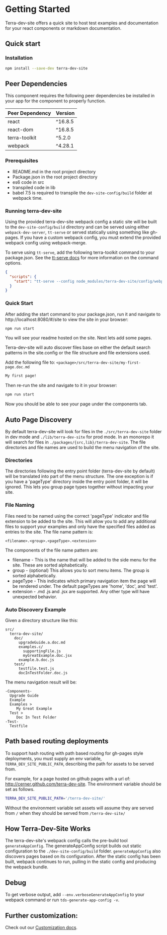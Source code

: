 # Getting Started

Terra-dev-site offers a quick site to host test examples and documentation for your react components or markdown documentation.

## Quick start

### Installation

``` bash
npm install --save-dev terra-dev-site
```

## Peer Dependencies

This component requires the following peer dependencies be installed in your app for the component to properly function.

| Peer Dependency | Version |
|-|-|
| react | ^16.8.5 |
| react-dom | ^16.8.5 |
| terra-toolkit | ^5.2.0 |
| webpack | ^4.28.1 |

### Prerequisites

* README.md in the root project directory
* Package.json in the root project directory
* es6 code in src
* transpiled code in lib
* babel 7.5 is required to transpile the `dev-site-config/build` folder at webpack time.

### Running terra-dev-site

Using the provided terra-dev-site webpack config a static site will be built to the `dev-site-config/build` directory and can be served using either `webpack-dev-server`, `tt-serve` or served statically using something like gh-pages. If you have a custom webpack config, you must extend the provided webpack config using webpack-merge.

To serve using `tt-serve`, add the following terra-toolkit command to your package.json. See the [tt-serve docs](https://github.com/cerner/terra-toolkit/tree/master/scripts/serve#cli) for more information on the command options.

```json
{
  "scripts": {
    "start": "tt-serve --config node_modules/terra-dev-site/config/webpack/webpack.config.js"
  }
}
```

### Quick Start

After adding the start command to your package.json, run it and navigate to http://localhost:8080/#/site to view the site in your browser:

```bash
npm run start
```

You will see your readme hosted on the site. Next lets add some pages.

Terra-dev-site will auto discover files base on either the default search patterns in the site.config or the file structure and file extensions used.

Add the following file to: `<package>/src/terra-dev-site/my-first-page.doc.md`

```md
My first page!
```

Then re-run the site and navigate to it in your browser:

```bash
npm run start
```

Now you should be able to see your page under the components tab.

## Auto Page Discovery

By default terra-dev-site will look for files in the `./src/terra-dev-site` folder in dev mode and `./lib/terra-dev-site` for prod mode. In an monorepo it will search for files in `./packages/{src,lib}/terra-dev-site`. The file directories and file names are used to build the menu navigation of the site.

### Directories

The directories following the entry point folder (terra-dev-site by default) will be translated into part of the menu structure. The one exception is if you have a 'pageType' directory inside the entry point folder, it will be ignored. This lets you group page types together without impacting your site.

### File Naming

Files need to be named using the correct 'pageType' indicator and file extension to be added to the site. This will allow you to add any additional files to support your examples and only have the specified files added as entries to the site. The file name pattern is:

`<filename>.<group>.<pageType>.<extension>`

The components of the file name pattern are:

* filename - This is the name that will be added to the side menu for the site. These are sorted alphabetically.
* group - (optional) This allows you to sort menu items. The group is sorted alphabetically.
* pageType - This indicates which primary navigation item the page will be rendered under. The default pageTypes are 'home', 'doc', and 'test'.
* extension - .md .js and .jsx are supported. Any other type will have unexpected behavior.


### Auto Discovery Example

Given a directory structure like this:

```
src/
  terra-dev-site/
    doc/
      upgradeGuide.a.doc.md
      examples.c/
        supportingFile.js
        myGreatExample.doc.jsx
      example.b.doc.js
    test/
      testfile.test.js
      docInTestFolder.doc.js
```

The menu navigation result will be:

```
-Components-
  Upgrade Guide
  Example
  Examples >
     My Great Example
  Test >
     Doc In Test Folder
-Test-
  Testfile
```

## Path based routing deployments

To support hash routing with path based routing for gh-pages style deployments, you must supply an env variable, `TERRA_DEV_SITE_PUBLIC_PATH`, describing the path for assets to be served from.

For example, for a page hosted on github pages with a url of: http://cerner.github.com/terra-dev-site. The environment variable should be set as follows.

```bash
TERRA_DEV_SITE_PUBLIC_PATH='/terra-dev-site/'
```

Without the environment variable set assets will assume they are served from `/` when they should be served from `/terra-dev-site/`

## How Terra-Dev-Site Works

The terra-dev-site's webpack config calls the pre-build tool `generateAppConfig`. The generateAppConfig script builds out static configuration to the `./dev-site-config/build` folder. `generateAppConfig` also discovers pages based on its configuration. After the static config has been built, webpack continues to run, pulling in the static config and producing the webpack bundle.

## Debug

To get verbose output, add `--env.verboseGenerateAppConfig` to your webpack command or run `tds-generate-app-config -v`.

## Further customization:

Check out our [Customization docs](http://engineering.cerner.com/terra-dev-site/#/getting-started/terra-dev-site/configuration/site-config).
